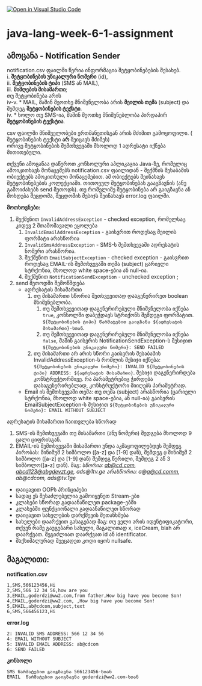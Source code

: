 [![Open in Visual Studio Code](https://classroom.github.com/assets/open-in-vscode-c66648af7eb3fe8bc4f294546bfd86ef473780cde1dea487d3c4ff354943c9ae.svg)](https://classroom.github.com/online_ide?assignment_repo_id=8033428&assignment_repo_type=AssignmentRepo)
# java-lang-week-6-1-assignment


## ამოცანა - Notification Sender
notification.csv ფაილში წერია ინფორმაცია შეტყობინებების შესახებ.<br>
i. **შეტყობინების უნიკალური ნომერი** (id), <br> 
ii. **შეტყობინების ტიპი** (SMS ან MAIL), <br> 
iii. **მიმღების მისამართი**; <br>
თუ შეტყობინება არის <br>
iv-v. * MAIL, მაშინ მეოთხე მნიშვნელობა არის **მეილის თემა** (subject) და შემდეგ **შეტყობინების ტექსტი**. <br>
iv. * ხოლო თუ SMS-ია, მაშინ მეოთხე მნიშვნებლობა პირდაპირ **შეტყობინების ტექსტია**.<br>

csv ფაილში მნიშველობები ერთმანეთისგან არის მძიმით გამოყოფილი. ( შეტყობინების ტექსტი **არ** შეიცავს მძიმეს)<br>
ორივე შეტყობინების შემთხვევაში მხოლოდ 1 ადრესატი იქნება მითითებული.<br>

თქვენი ამოცანაა დაწეროთ კონსოლური აპლიკაცია Java-ზე, რომელიც ამოიკითხავს მონაცემებს notification.csv ფაილიდან - შექმნის შესაბამის ობიექტებს ამოკითხული მონაცემებით. ამ ობიექტებს შეინახავს შეტყობინებების კოლექციაში. თითოეულ შეტყობინებას გააგზავნის (ანუ გამოიძახებს send მეთოდს). თუ რომელიმე შეტყობინება არ გაიგზავნა ან მოხდება შეცდომა, შეცდომის მესიჯს შეინახავს error.log ფაილში. <br>

**მოთხოვნები:** <br>
1. შექმენით `InvalidAddressException` - checked exception, რომელსაც კიდევ 2 შთამომავალი ეყოლება<br>
   1. `InvalidEmailAddressException` - გაისვრით როდესაც მეილის ფორმატი არასწორია<br>
   2. `InvalidSmsAddressException` - SMS-ს შემთხვევაში ადრესატის ნომერი არასწორია.<br>
   3. შექმენით `EmailSubjectException` - checked exception - გაისვრით როდესაც EMAIL-ის შემთხვევაში თემა (subject) ცარიელი სტრქონია, მხოლოდ white space-ებია ან null-ია.
   4. შექმენით `NotificationSendException` -  unchecked exception ;
1. send მეთოდში შემოწმდება
   * ადრესატის მისამართი
      1. თუ მისამართი სწორია შეთხვევითად დააგენერირეთ boolean მნიშვნებლობა.
         1. თუ შემთხვევითად დაგენერირებული მნიშვნელობა იქნება `true`, კონსოლში დაბეჭდავს სტრიქონს შემდეგი ფორმატით. `${შეტყობინების ტიპი} წარმატებით გაიგზანა ${ადრესატის მისამართი}-სთან`.
         1. თუ შემთხვევითად დაგენერირებული მნიშვნელობა იქნება `false`, მაშინ გაისვრის NotificationSendException-ს მესიჯით `${შეტყობინების უნიკალური ნომერი}: SEND FAILED`
      1. თუ მისამართი არ არის სწორი
         გაისვრის შესაბამის InvalidAddressException-ს რომლის მესიჯი იქნება: `${შეტყობინების უნიკალური ნომერი}: INVALID ${შეტყობინების ტიპი} ADDRESS: ${ადრესატის მისამართი}`. მესიჯი დაგენერირდება კონსტრუქტორშივე. რა პარამეტრებიც ჭირდება დასაგენერირებლად, კონსტრუქტორი მიიღებს პარამეტრად.
   * Email ის შემთხვევაში თემა: თუ თემა (subject) არასწორია (ცარიელი სტრქონია, მხოლოდ white space-ებია, ან null-ია) გაისვრის EmailSubjectException-ს მესიჯით `${შეტყობინების უნიკალური ნომერი}: EMAIL WITHOUT SUBJECT`

ადრესატის მისამართი ჩაითვლება სწორად
   1. SMS-ის შემთხვევაში თუ მისამართი (ანუ ნომერი) შედგება მხოლოდ 9 ცალი ციფრისგან.
   1. EMAIL-ის შემთხვევაში მისამართი უნდა აკმაყოფილებდეს შემდეგ პირობას: მინიმუმ 2 სიმბოლო ([a-z] და [1-9] დან), შემდეგ `@` მინიმუმ 2 სიმბოლო ([a-z] და [1-9] დან) შემდეგ წერილი, შემდეგ 2 ან 3 სიმბოლო([a-z] დან). მაგ:
      _სწორია: ab@cd.com, abcd123@abgdevzt.ge, ads@1tv.ge_
      _არასწორია: a@a@cd.comm, ab@cdcom, ads@tv.1ge_
* დაიცავით OOPს პრინციპები
* სადაც ეს შესაძლებელია გამოიყენეთ Stream-ები
* კლასები სწორად გადაანაწილეთ package-ებში
* კლასებში ფუნქციონალი გადაანაწილეთ სწორად
* დაიცავით სახელების დარქმევის შეთანხმება
* სახელები დაარქვით გასაგებად მაგ: თუ ველი არის იდენტიფიკატორი, თქვენ რამე გაუგებარი სახელი, მაგალითად x, iceCream, blah არ დაარქვათ. შეგიძლიათ დაარქვათ id ან identificator.
* მაქსიმალურად შეეცადეთ კოდი იყოს nullsafe.

მაგალითი:
---

**notification.csv**
```csv
1,SMS,566123456,Hi
2,SMS,566 12 34 56,how are you
3,EMAIL,goderdzi@ww2.com,from father,How big have you become Son!
4,EMAIL,goderdzi@ww2.com, ,How big have you become Son!
5,EMAIL,ab@cdcom,subject,text
6,SMS,566456123,Hi
```

**error.log**
```LOG
2: INVALID SMS ADDRESS: 566 12 34 56
4: EMAIL WITHOUT SUBJECT
5: INVALID EMAIL ADDRESS: ab@cdcom
6: SEND FAILED
```
**კონსოლი**
```
SMS წარმატებით გაიგზავნა 566123456-სთან
EMAIL  წარმატებით გაიგზავნა goderdzi@ww2.com-სთან
```
